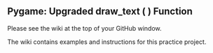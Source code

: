 ## Pygame: Upgraded draw_text ( ) Function

Please see the wiki at the top of your GitHub window.

The wiki contains examples and instructions for this practice project.
